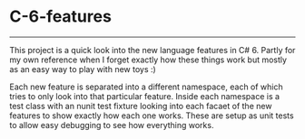 # C-6-features
------

This project is a quick look into the new language features in C# 6. Partly for my own reference when I forget exactly how these things work but mostly as an easy way to play with new toys :)

Each new feature is separated into a different namespace, each of which tries to only look into that particular feature. Inside each namespace is a test class with an nunit test fixture looking into each facaet of the new features to show exactly how each one works. These are setup as unit tests to allow easy debugging to see how everything works.

